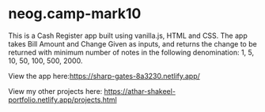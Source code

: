 # neog.camp-mark10

This is a Cash Register app built using vanilla.js, HTML and CSS. The app takes Bill Amount and Change Given as inputs, and returns the change to be returned with minimum number
of notes in the following  denomination: 1, 5, 10, 50, 100, 500, 2000. 

View the app here:https://sharp-gates-8a3230.netlify.app/

View my other projects here: https://athar-shakeel-portfolio.netlify.app/projects.html 
